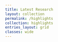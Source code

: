 ```yaml
---
title: Latest Research
layout: collection
permalink: /highlights
collection: highlights
entries_layout: grid
classes: wide
---
```

